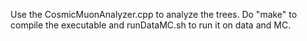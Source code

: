 Use the CosmicMuonAnalyzer.cpp to analyze the trees. Do "make" to compile the executable and runDataMC.sh to run it on data and MC.